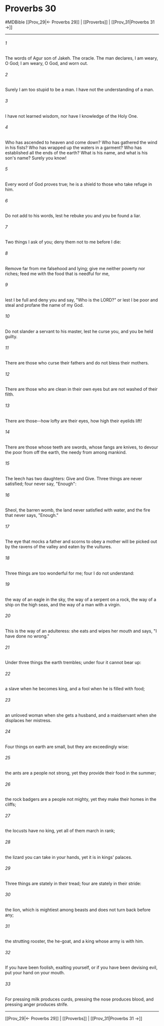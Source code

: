 # Proverbs 30
#MDBible
[[Prov_29|← Proverbs 29]] | [[Proverbs]] | [[Prov_31|Proverbs 31 →]]

***

###### 1 
The words of Agur son of Jakeh. The oracle. The man declares, I am weary, O God; I am weary, O God, and worn out. 

###### 2 
Surely I am too stupid to be a man. I have not the understanding of a man. 

###### 3 
I have not learned wisdom, nor have I knowledge of the Holy One. 

###### 4 
Who has ascended to heaven and come down? Who has gathered the wind in his fists? Who has wrapped up the waters in a garment? Who has established all the ends of the earth? What is his name, and what is his son's name? Surely you know! 

###### 5 
Every word of God proves true; he is a shield to those who take refuge in him. 

###### 6 
Do not add to his words, lest he rebuke you and you be found a liar. 

###### 7 
Two things I ask of you; deny them not to me before I die: 

###### 8 
Remove far from me falsehood and lying; give me neither poverty nor riches; feed me with the food that is needful for me, 

###### 9 
lest I be full and deny you and say, "Who is the LORD?" or lest I be poor and steal and profane the name of my God. 

###### 10 
Do not slander a servant to his master, lest he curse you, and you be held guilty. 

###### 11 
There are those who curse their fathers and do not bless their mothers. 

###### 12 
There are those who are clean in their own eyes but are not washed of their filth. 

###### 13 
There are those--how lofty are their eyes, how high their eyelids lift! 

###### 14 
There are those whose teeth are swords, whose fangs are knives, to devour the poor from off the earth, the needy from among mankind. 

###### 15 
The leech has two daughters: Give and Give. Three things are never satisfied; four never say, "Enough": 

###### 16 
Sheol, the barren womb, the land never satisfied with water, and the fire that never says, "Enough." 

###### 17 
The eye that mocks a father and scorns to obey a mother will be picked out by the ravens of the valley and eaten by the vultures. 

###### 18 
Three things are too wonderful for me; four I do not understand: 

###### 19 
the way of an eagle in the sky, the way of a serpent on a rock, the way of a ship on the high seas, and the way of a man with a virgin. 

###### 20 
This is the way of an adulteress: she eats and wipes her mouth and says, "I have done no wrong." 

###### 21 
Under three things the earth trembles; under four it cannot bear up: 

###### 22 
a slave when he becomes king, and a fool when he is filled with food; 

###### 23 
an unloved woman when she gets a husband, and a maidservant when she displaces her mistress. 

###### 24 
Four things on earth are small, but they are exceedingly wise: 

###### 25 
the ants are a people not strong, yet they provide their food in the summer; 

###### 26 
the rock badgers are a people not mighty, yet they make their homes in the cliffs; 

###### 27 
the locusts have no king, yet all of them march in rank; 

###### 28 
the lizard you can take in your hands, yet it is in kings' palaces. 

###### 29 
Three things are stately in their tread; four are stately in their stride: 

###### 30 
the lion, which is mightiest among beasts and does not turn back before any; 

###### 31 
the strutting rooster, the he-goat, and a king whose army is with him. 

###### 32 
If you have been foolish, exalting yourself, or if you have been devising evil, put your hand on your mouth. 

###### 33 
For pressing milk produces curds, pressing the nose produces blood, and pressing anger produces strife. 

***

[[Prov_29|← Proverbs 29]] | [[Proverbs]] | [[Prov_31|Proverbs 31 →]]
